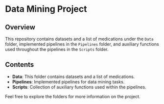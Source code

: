 # Data Mining Project

## Overview

This repository contains datasets and a list of medications under the `Data` folder, implemented pipelines in the `Pipelines` folder, and auxiliary functions used throughout the pipelines in the `Scripts` folder.

## Contents

- **Data**: This folder contains datasets and a list of medications.
- **Pipelines**: Implemented pipelines for data mining tasks.
- **Scripts**: Collection of auxiliary functions used within the pipelines.

Feel free to explore the folders for more information on the project.
